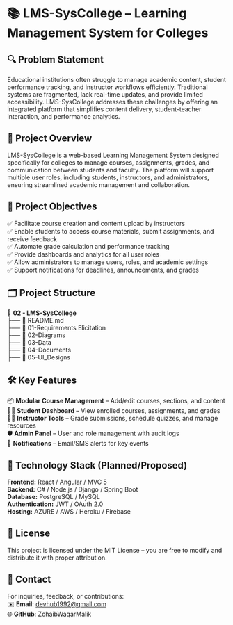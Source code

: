 # 📚 LMS-SysCollege – Learning Management System for Colleges


## 🔍 Problem Statement
Educational institutions often struggle to manage academic content, student performance tracking, and instructor workflows efficiently. Traditional systems are fragmented, lack real-time updates, and provide limited accessibility. LMS-SysCollege addresses these challenges by offering an integrated platform that simplifies content delivery, student-teacher interaction, and performance analytics.

## 📜 Project Overview
LMS-SysCollege is a web-based Learning Management System designed specifically for colleges to manage courses, assignments, grades, and communication between students and faculty. The platform will support multiple user roles, including students, instructors, and administrators, ensuring streamlined academic management and collaboration.

## 🎯 Project Objectives

✅ Facilitate course creation and content upload by instructors  
✅ Enable students to access course materials, submit assignments, and receive feedback  
✅ Automate grade calculation and performance tracking  
✅ Provide dashboards and analytics for all user roles  
✅ Allow administrators to manage users, roles, and academic settings  
✅ Support notifications for deadlines, announcements, and grades  

## 🗂️ Project Structure  
📁 **02 - LMS-SysCollege**  
├── 📄 README.md  
├── 📁 01-Requirements Elicitation  
├── 📁 02-Diagrams  
├── 📁 03-Data  
├── 📁 04-Documents  
├── 📁 05-UI_Designs
 
## 🛠️ Key Features
📦 **Modular Course Management** – Add/edit courses, sections, and content  
🧑‍🎓 **Student Dashboard** – View enrolled courses, assignments, and grades  
👨‍🏫 **Instructor Tools** – Grade submissions, schedule quizzes, and manage resources  
🛡️ **Admin Panel** – User and role management with audit logs  
🔔 **Notifications** – Email/SMS alerts for key events  

## 🚀 Technology Stack (Planned/Proposed)  
**Frontend:** React / Angular / MVC 5  
**Backend:** C# / Node.js / Django / Spring Boot  
**Database:** PostgreSQL / MySQL  
**Authentication:** JWT / OAuth 2.0  
**Hosting:** AZURE / AWS / Heroku / Firebase  

## 📜 License  
This project is licensed under the MIT License – you are free to modify and distribute it with proper attribution.

## 📩 Contact  
For inquiries, feedback, or contributions:  
✉️ **Email**: devhub1992@gmail.com  
🌐 **GitHub**: ZohaibWaqarMalik  

